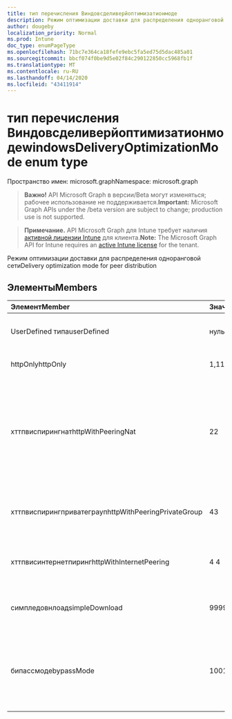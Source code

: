 ```yaml
---
title: тип перечисления Виндовсделиверйоптимизатионмоде
description: Режим оптимизации доставки для распределения одноранговой сети
author: dougeby
localization_priority: Normal
ms.prod: Intune
doc_type: enumPageType
ms.openlocfilehash: 71bc7e364ca18fefe9ebc5fa5ed75d5dac485a01
ms.sourcegitcommit: bbcf074f0be9d5e02f84c290122850cc5968fb1f
ms.translationtype: MT
ms.contentlocale: ru-RU
ms.lasthandoff: 04/14/2020
ms.locfileid: "43411914"
---
```

# <a name="windowsdeliveryoptimizationmode-enum-type"></a><span data-ttu-id="ed929-103">тип перечисления Виндовсделиверйоптимизатионмоде</span><span class="sxs-lookup"><span data-stu-id="ed929-103">windowsDeliveryOptimizationMode enum type</span></span>

<span data-ttu-id="ed929-104">Пространство имен: microsoft.graph</span><span class="sxs-lookup"><span data-stu-id="ed929-104">Namespace: microsoft.graph</span></span>

> <span data-ttu-id="ed929-105">**Важно!** API Microsoft Graph в версии/Beta могут изменяться; рабочее использование не поддерживается.</span><span class="sxs-lookup"><span data-stu-id="ed929-105">**Important:** Microsoft Graph APIs under the /beta version are subject to change; production use is not supported.</span></span>

> <span data-ttu-id="ed929-106">**Примечание.** API Microsoft Graph для Intune требует наличия [активной лицензии Intune](https://go.microsoft.com/fwlink/?linkid=839381) для клиента.</span><span class="sxs-lookup"><span data-stu-id="ed929-106">**Note:** The Microsoft Graph API for Intune requires an [active Intune license](https://go.microsoft.com/fwlink/?linkid=839381) for the tenant.</span></span>

<span data-ttu-id="ed929-107">Режим оптимизации доставки для распределения одноранговой сети</span><span class="sxs-lookup"><span data-stu-id="ed929-107">Delivery optimization mode for peer distribution</span></span>

## <a name="members"></a><span data-ttu-id="ed929-108">Элементы</span><span class="sxs-lookup"><span data-stu-id="ed929-108">Members</span></span>
|<span data-ttu-id="ed929-109">Элемент</span><span class="sxs-lookup"><span data-stu-id="ed929-109">Member</span></span>|<span data-ttu-id="ed929-110">Значение</span><span class="sxs-lookup"><span data-stu-id="ed929-110">Value</span></span>|<span data-ttu-id="ed929-111">Описание</span><span class="sxs-lookup"><span data-stu-id="ed929-111">Description</span></span>|
|:---|:---|:---|
|<span data-ttu-id="ed929-112">UserDefined типа</span><span class="sxs-lookup"><span data-stu-id="ed929-112">userDefined</span></span>|<span data-ttu-id="ed929-113">нуль</span><span class="sxs-lookup"><span data-stu-id="ed929-113">0</span></span>|<span data-ttu-id="ed929-114">Разрешить пользователю устанавливать.</span><span class="sxs-lookup"><span data-stu-id="ed929-114">Allow the user to set.</span></span>|
|<span data-ttu-id="ed929-115">httpOnly</span><span class="sxs-lookup"><span data-stu-id="ed929-115">httpOnly</span></span>|<span data-ttu-id="ed929-116">1,1</span><span class="sxs-lookup"><span data-stu-id="ed929-116">1</span></span>|<span data-ttu-id="ed929-117">Только HTTP, без пиринга</span><span class="sxs-lookup"><span data-stu-id="ed929-117">HTTP only, no peering</span></span>|
|<span data-ttu-id="ed929-118">хттпвиспирингнат</span><span class="sxs-lookup"><span data-stu-id="ed929-118">httpWithPeeringNat</span></span>|<span data-ttu-id="ed929-119">2</span><span class="sxs-lookup"><span data-stu-id="ed929-119">2</span></span>|<span data-ttu-id="ed929-120">Операционная система по умолчанию — HTTP, смешанная с одноранговым устройством с одним транслятором сетевых адресов</span><span class="sxs-lookup"><span data-stu-id="ed929-120">OS default – Http blended with peering behind the same network address translator</span></span>|
|<span data-ttu-id="ed929-121">хттпвиспирингприватеграуп</span><span class="sxs-lookup"><span data-stu-id="ed929-121">httpWithPeeringPrivateGroup</span></span>|<span data-ttu-id="ed929-122">4</span><span class="sxs-lookup"><span data-stu-id="ed929-122">3</span></span>|<span data-ttu-id="ed929-123">HTTP-смешение с одноранговым элементом в частной группе</span><span class="sxs-lookup"><span data-stu-id="ed929-123">HTTP blended with peering across a private group</span></span>|
|<span data-ttu-id="ed929-124">хттпвисинтернетпиринг</span><span class="sxs-lookup"><span data-stu-id="ed929-124">httpWithInternetPeering</span></span>|<span data-ttu-id="ed929-125">4 </span><span class="sxs-lookup"><span data-stu-id="ed929-125">4</span></span>|<span data-ttu-id="ed929-126">HTTP-смешение с подключением к Интернету</span><span class="sxs-lookup"><span data-stu-id="ed929-126">HTTP blended with Internet peering</span></span>|
|<span data-ttu-id="ed929-127">симпледовнлоад</span><span class="sxs-lookup"><span data-stu-id="ed929-127">simpleDownload</span></span>|<span data-ttu-id="ed929-128">99</span><span class="sxs-lookup"><span data-stu-id="ed929-128">99</span></span>|<span data-ttu-id="ed929-129">Простой режим загрузки без пиринга</span><span class="sxs-lookup"><span data-stu-id="ed929-129">Simple download mode with no peering</span></span>|
|<span data-ttu-id="ed929-130">бипассмоде</span><span class="sxs-lookup"><span data-stu-id="ed929-130">bypassMode</span></span>|<span data-ttu-id="ed929-131">100</span><span class="sxs-lookup"><span data-stu-id="ed929-131">100</span></span>|<span data-ttu-id="ed929-132">Режим обхода.</span><span class="sxs-lookup"><span data-stu-id="ed929-132">Bypass mode.</span></span> <span data-ttu-id="ed929-133">Не используйте оптимизацию доставки и не используйте BITS</span><span class="sxs-lookup"><span data-stu-id="ed929-133">Do not use Delivery Optimization and use BITS instead</span></span>|



